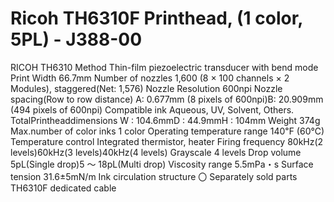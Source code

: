 # Ricoh TH6310F Printhead, (1 color, 5PL) - J388-00

RICOH    TH6310
Method	Thin-film piezoelectric transducer with bend mode
Print Width	66.7mm
Number of nozzles	1,600 (8 × 100 channels × 2 Modules), staggered(Net: 1,576)
Nozzle Resolution	600npi
Nozzle    spacing(Row to row distance)	A: 0.677mm (8 pixels of    600npi)B: 20.909mm (494 pixels of 600npi)
Compatible ink	Aqueous, UV, Solvent, Others.
TotalPrintheaddimensions	W : 104.6mmD : 44.9mmH : 104mm
Weight	374g
Max.number of color inks	1 color
Operating temperature range	140℉ (60℃)
Temperature control	Integrated thermistor, heater
Firing frequency	80kHz(2 levels)60kHz(3 levels)40kHz(4 levels)
Grayscale	4 levels
Drop volume	5pL(Single drop)5 ～ 18pL(Multi drop)
Viscosity range	5.5mPa・s
Surface tension	31.6±5mN/m
Ink circulation structure	〇
Separately sold parts	TH6310F dedicated cable

